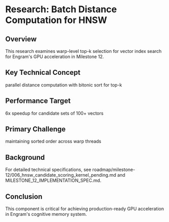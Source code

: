 # Research: Batch Distance Computation for HNSW

## Overview

This research examines warp-level top-k selection for vector index search for Engram's GPU acceleration in Milestone 12.

## Key Technical Concept

parallel distance computation with bitonic sort for top-k

## Performance Target

6x speedup for candidate sets of 100+ vectors

## Primary Challenge

maintaining sorted order across warp threads

## Background

For detailed technical specifications, see roadmap/milestone-12/006_hnsw_candidate_scoring_kernel_pending.md and MILESTONE_12_IMPLEMENTATION_SPEC.md.

## Conclusion

This component is critical for achieving production-ready GPU acceleration in Engram's cognitive memory system.
